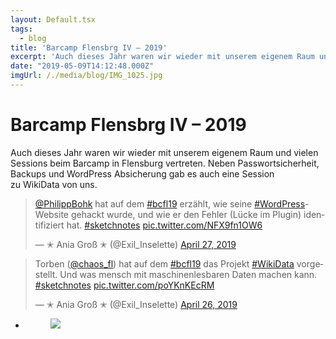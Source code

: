 ```yaml
---
layout: Default.tsx
tags:
  - blog
title: 'Barcamp Flensbrg IV – 2019'
excerpt: 'Auch dieses Jahr waren wir wieder mit unserem eigenem Raum und vielen Sessions beim Barcamp in Flensburg vertreten. Neben Passwortsicherheit, Backups und WordPress Absicherung gab es auch eine Session zu WikiData von uns. ⁦@PhilippBohk⁩ hat auf […]'
date: "2019-05-09T14:12:48.000Z"
imgUrl: /./media/blog/IMG_1025.jpg
---
```


# Barcamp Flensbrg IV &#8211; 2019

<p>Auch dieses Jahr waren wir wieder mit unserem eigenem Raum und vielen Sessions beim Barcamp in Flensburg vertreten. Neben Passwortsicherheit, Backups und WordPress Absicherung gab es auch eine Session zu WikiData von uns.</p>

<blockquote class="twitter-tweet" data-partner="tweetdeck"><p dir="ltr" lang="de">⁦<a href="https://twitter.com/PhilippBohk?ref_src=twsrc%5Etfw">@PhilippBohk</a>⁩ hat auf dem <a href="https://twitter.com/hashtag/bcfl19?src=hash&amp;ref_src=twsrc%5Etfw">#bcfl19</a> erzählt, wie seine <a href="https://twitter.com/hashtag/WordPress?src=hash&amp;ref_src=twsrc%5Etfw">#WordPress</a>-Website gehackt wurde, und wie er den Fehler (Lücke im Plugin) identifiziert hat. <a href="https://twitter.com/hashtag/sketchnotes?src=hash&amp;ref_src=twsrc%5Etfw">#sketchnotes</a> <a href="https://t.co/NFX9fn1OW6">pic.twitter.com/NFX9fn1OW6</a></p>— ✭ Ania Groß ✭ (@Exil_Inselette) <a href="https://twitter.com/Exil_Inselette/status/1122087884453031936?ref_src=twsrc%5Etfw">April 27, 2019</a></blockquote>
<script async="" src="https://platform.twitter.com/widgets.js" charset="utf-8"></script>

<blockquote class="twitter-tweet" data-partner="tweetdeck"><p dir="ltr" lang="de">Torben (⁦<a href="https://twitter.com/chaos_fl?ref_src=twsrc%5Etfw">@chaos_fl</a>⁩) hat auf dem <a href="https://twitter.com/hashtag/bcfl19?src=hash&amp;ref_src=twsrc%5Etfw">#bcfl19</a>  das Projekt <a href="https://twitter.com/hashtag/WikiData?src=hash&amp;ref_src=twsrc%5Etfw">#WikiData</a> vorgestellt. Und was mensch mit maschinenlesbaren Daten machen kann. <a href="https://twitter.com/hashtag/sketchnotes?src=hash&amp;ref_src=twsrc%5Etfw">#sketchnotes</a> <a href="https://t.co/poYKnKEcRM">pic.twitter.com/poYKnKEcRM</a></p>— ✭ Ania Groß ✭ (@Exil_Inselette) <a href="https://twitter.com/Exil_Inselette/status/1121772462591680512?ref_src=twsrc%5Etfw">April 26, 2019</a></blockquote>
<script async="" src="https://platform.twitter.com/widgets.js" charset="utf-8"></script>

<ul class="is-layout-flex wp-block-gallery-12 wp-block-gallery columns-3 is-cropped"><li class="blocks-gallery-item"><figure><a href="https://chaostreff-flensburg.de/wp-content/uploads/2019/05/IMG_1113-683x1024.jpg"><img decoding="async" loading="lazy" src="/./media/blog/uploads/IMG_1113-683x1024.jpg" /></a></figure></li></ul>
